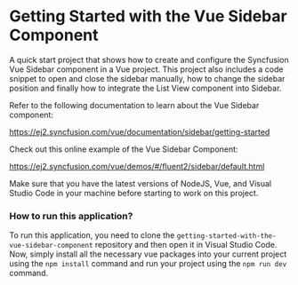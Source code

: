 # Getting Started with the Vue Sidebar Component
A quick start project that shows how to create and configure the Syncfusion Vue Sidebar component in a Vue project. This project also includes a code snippet to open and close the sidebar manually, how to change the sidebar position and finally how to integrate the List View component into Sidebar.
 
Refer to the following documentation to learn about the Vue Sidebar component:

https://ej2.syncfusion.com/vue/documentation/sidebar/getting-started

Check out this online example of the Vue Sidebar Component:

https://ej2.syncfusion.com/vue/demos/#/fluent2/sidebar/default.html

Make sure that you have the latest versions of NodeJS, Vue, and Visual Studio Code in your machine before starting to work on this project.

### How to run this application?
To run this application, you need to clone the `getting-started-with-the-vue-sidebar-component` repository and then open it in Visual Studio Code. Now, simply install all the necessary vue packages into your current project using the `npm install` command and run your project using the `npm run dev` command.


